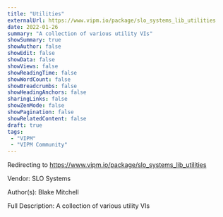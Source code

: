 ```yaml
---
title: "Utilities"
externalUrl: https://www.vipm.io/package/slo_systems_lib_utilities
date: 2022-01-26
summary: "A collection of various utility VIs"
showSummary: true
showAuthor: false
showEdit: false
showData: false
showViews: false
showReadingTime: false
showWordCount: false
showBreadcrumbs: false
showHeadingAnchors: false
sharingLinks: false
showZenMode: false
showPagination: false
showRelatedContent: false
draft: true
tags:
 - "VIPM"
 - "VIPM Community"
---
```


Redirecting to https://www.vipm.io/package/slo_systems_lib_utilities

Vendor: SLO Systems

Author(s): Blake Mitchell
 
Full Description:
A collection of various utility VIs